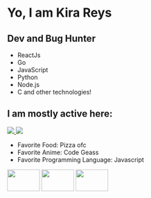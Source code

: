 # Yo, I am Kira Reys 
## Dev and Bug Hunter
<ul>
  <li>ReactJs</li>
  <li>Go</li>
  <li>JavaScript</li>
  <li>Python</li>
  <li>Node.js</li>
  <li>C and other technologies!</li>
</ul>
<h2>I am mostly active here:</h2>
<a href="https://discord.com/"><img src="https://img.shields.io/badge/Discord-Kira%20Reys%232749-blue?style=plastic&logo=discord.svg" /> </a>
<a href="https://instagram.com/kira.reys"><img src="https://img.shields.io/badge/Instagram-Kira%20Reys-purple?style=plastic&logo=instagram"/> </a>


* Favorite Food: Pizza ofc 
* Favorite Anime: Code Geass
* Favorite Programming Language: Javascript


<a href="https://hackerone.com/0x6964696f74"><img src="https://www.zdnet.de/wp-content/uploads/2019/12/HackerOne.png" width=75px height=50px/></a>
<a href="https://bugcrowd.com/KiraReys7"><img src="https://blog.1password.com/posts/2017/more-than-just-a-penny-for-your-thoughts-100000-top-bounty/bugcrowd-logo.jpg" width=75px height=50px/></a>
<a href="https://twitter.com/ArikSyer"><img src="https://p.kindpng.com/picc/s/30-300881_twitter-word-logo-white-hd-png-download.png" width=75px height=50px/></a>


